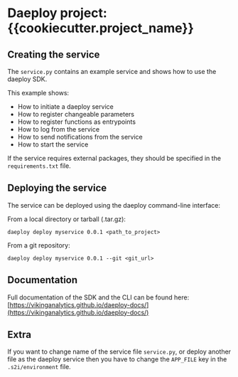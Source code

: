 # Daeploy project: {{cookiecutter.project_name}}

## Creating the service

The ```service.py``` contains an example service and shows how to use the daeploy SDK.

This example shows:

- How to initiate a daeploy service
- How to register changeable parameters
- How to register functions as entrypoints
- How to log from the service
- How to send notifications from the service
- How to start the service

If the service requires external packages, they should be specified in the `requirements.txt` file.

## Deploying the service

The service can be deployed using the daeploy command-line interface:

From a local directory or tarball (.tar.gz):

```daeploy deploy myservice 0.0.1 <path_to_project>```

From a git repository:

```daeploy deploy myservice 0.0.1 --git <git_url>```

## Documentation

Full documentation of the SDK and the CLI can be found here: [https://vikinganalytics.github.io/daeploy-docs/](https://vikinganalytics.github.io/daeploy-docs/)

## Extra

If you want to change name of the service file ```service.py```, or deploy another file as the
daeploy service then you have to change the ```APP_FILE``` key in the ```.s2i/environment``` file.
